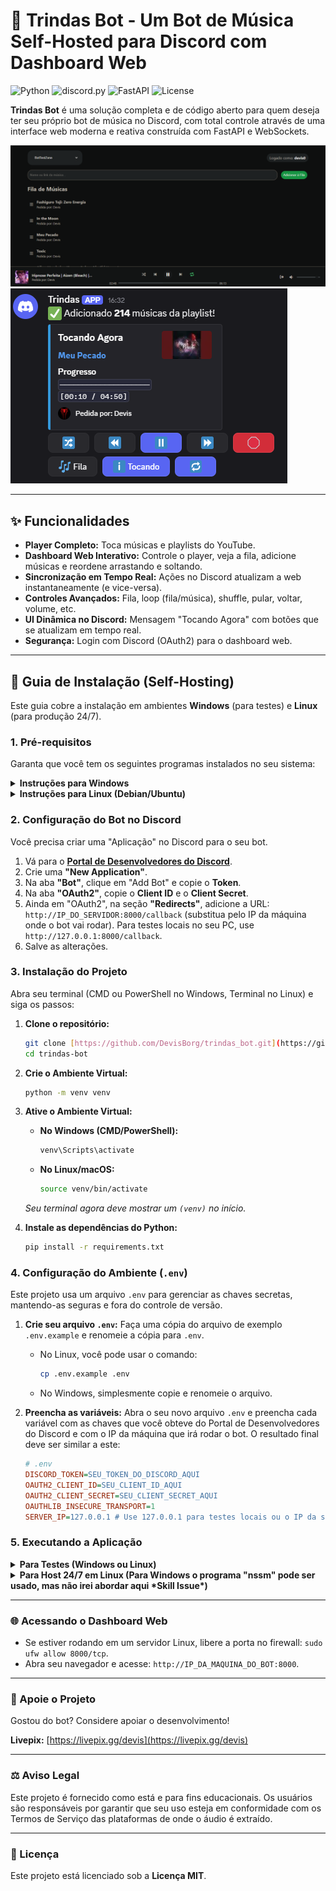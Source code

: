 # 🎵 Trindas Bot - Um Bot de Música Self-Hosted para Discord com Dashboard Web

![Python](https://img.shields.io/badge/Python-3.11+-blue?style=for-the-badge&logo=python&logoColor=white)
![discord.py](https://img.shields.io/badge/discord.py-2.3.2-7289DA?style=for-the-badge&logo=discord&logoColor=white)
![FastAPI](https://img.shields.io/badge/FastAPI-0.103.2-009688?style=for-the-badge&logo=fastapi&logoColor=white)
![License](https://img.shields.io/badge/License-MIT-yellow?style=for-the-badge)

**Trindas Bot** é uma solução completa e de código aberto para quem deseja ter seu próprio bot de música no Discord, com total controle através de uma interface web moderna e reativa construída com FastAPI e WebSockets.

![Screenshot do Dashboard](./images/captura_dashboard.png)
![Screenshot dos controles](./images/captura_controles.png)

---

## ✨ Funcionalidades

- **Player Completo:** Toca músicas e playlists do YouTube.
- **Dashboard Web Interativo:** Controle o player, veja a fila, adicione músicas e reordene arrastando e soltando.
- **Sincronização em Tempo Real:** Ações no Discord atualizam a web instantaneamente (e vice-versa).
- **Controles Avançados:** Fila, loop (fila/música), shuffle, pular, voltar, volume, etc.
- **UI Dinâmica no Discord:** Mensagem "Tocando Agora" com botões que se atualizam em tempo real.
- **Segurança:** Login com Discord (OAuth2) para o dashboard web.

---

## 🚀 Guia de Instalação (Self-Hosting)

Este guia cobre a instalação em ambientes **Windows** (para testes) e **Linux** (para produção 24/7).

### 1. Pré-requisitos

Garanta que você tem os seguintes programas instalados no seu sistema:

<details>
<summary><strong>Instruções para Windows</strong></summary>

- **Python 3.11+:** Baixe em [python.org](https://python.org). Durante a instalação, **marque a caixa "Add Python to PATH"**.
- **Git:** Baixe em [git-scm.com](https://git-scm.com/download/win).
- **FFmpeg:**
    1. Baixe a última versão "release-full" em [gyan.dev](https://www.gyan.dev/ffmpeg/builds/).
    2. Descompacte o arquivo e mova a pasta para um local permanente (ex: `C:\ffmpeg`).
    3. Adicione a pasta `bin` do FFmpeg ao PATH do sistema.
        - Pressione `Win`, digite "Variáveis de ambiente" e abra "Editar as variáveis de ambiente do sistema".
        - Clique em "Variáveis de Ambiente...", selecione a variável `Path` em "Variáveis do sistema" e clique em "Editar...".
        - Clique em "Novo" e adicione o caminho, por exemplo: `C:\ffmpeg\bin`.
        - Dê OK em todas as janelas e **reinicie seu terminal**.

</details>

<details>
<summary><strong>Instruções para Linux (Debian/Ubuntu)</strong></summary>

- Execute o seguinte comando para instalar tudo de uma vez:
  ```bash
  sudo apt update && sudo apt upgrade -y
  sudo apt install python3 python3-pip python3-venv ffmpeg git -y
  ```

</details>

### 2. Configuração do Bot no Discord

Você precisa criar uma "Aplicação" no Discord para o seu bot.

1.  Vá para o **[Portal de Desenvolvedores do Discord](https://discord.com/developers/applications)**.
2.  Crie uma **"New Application"**.
3.  Na aba **"Bot"**, clique em "Add Bot" e copie o **Token**.
4.  Na aba **"OAuth2"**, copie o **Client ID** e o **Client Secret**.
5.  Ainda em "OAuth2", na seção **"Redirects"**, adicione a URL: `http://IP_DO_SERVIDOR:8000/callback` (substitua pelo IP da máquina onde o bot vai rodar). Para testes locais no seu PC, use `http://127.0.0.1:8000/callback`.
6.  Salve as alterações.

### 3. Instalação do Projeto

Abra seu terminal (CMD ou PowerShell no Windows, Terminal no Linux) e siga os passos:

1.  **Clone o repositório:**
    ```bash
    git clone [https://github.com/DevisBorg/trindas_bot.git](https://github.com/DevisBorg/trindas_bot.git) trindas-bot
    cd trindas-bot
    ```

2.  **Crie o Ambiente Virtual:**
    ```bash
    python -m venv venv
    ```

3.  **Ative o Ambiente Virtual:**
    - **No Windows (CMD/PowerShell):**
      ```cmd
      venv\Scripts\activate
      ```
    - **No Linux/macOS:**
      ```bash
      source venv/bin/activate
      ```
    *Seu terminal agora deve mostrar um `(venv)` no início.*

4.  **Instale as dependências do Python:**
    ```bash
    pip install -r requirements.txt
    ```

### 4. Configuração do Ambiente (`.env`)

Este projeto usa um arquivo `.env` para gerenciar as chaves secretas, mantendo-as seguras e fora do controle de versão.

1.  **Crie seu arquivo `.env`:**
    Faça uma cópia do arquivo de exemplo `.env.example` e renomeie a cópia para `.env`.
    - No Linux, você pode usar o comando:
      ```bash
      cp .env.example .env
      ```
    - No Windows, simplesmente copie e renomeie o arquivo.

2.  **Preencha as variáveis:**
    Abra o seu novo arquivo `.env` e preencha cada variável com as chaves que você obteve do Portal de Desenvolvedores do Discord e com o IP da máquina que irá rodar o bot. O resultado final deve ser similar a este:

    ```ini
    # .env
    DISCORD_TOKEN=SEU_TOKEN_DO_DISCORD_AQUI
    OAUTH2_CLIENT_ID=SEU_CLIENT_ID_AQUI
    OAUTH2_CLIENT_SECRET=SEU_CLIENT_SECRET_AQUI
    OAUTHLIB_INSECURE_TRANSPORT=1
    SERVER_IP=127.0.0.1 # Use 127.0.0.1 para testes locais ou o IP da sua rede
    ```
### 5. Executando a Aplicação

<details>
<summary><strong>Para Testes (Windows ou Linux)</strong></summary>

- Com o ambiente virtual ativado, rode o comando:
  ```bash
  uvicorn main:app --reload
  ```
- O bot e o dashboard estarão online. Para parar, pressione `Ctrl+C` nesta janela. **A janela precisa ficar aberta.**

</details>

<details>
<summary><strong>Para Host 24/7 em Linux (Para Windows o programa "nssm" pode ser usado, mas não irei abordar aqui *Skill Issue*)</strong></summary>

- Crie o arquivo de serviço:
  ```bash
  sudo nano /etc/systemd/system/trindasbot.service
  ```
- Cole o conteúdo abaixo, **alterando `User` e `Group` para seu nome de usuário no Linux**, e o `WorkingDirectory` para o caminho onde você clonou o projeto.

  ```ini
  [Unit]
  Description=Trindas Bot com Dashboard Web
  After=network.target
  Wants=network-online.target
  [Service]
  User=seu_usuario_linux
  Group=seu_usuario_linux

  WorkingDirectory=/caminho/para/o/trindas-bot
  ExecStart=/caminho/para/o/trindas-bot/venv/bin/python -m uvicorn main:app --host 0.0.0.0 --port 8000

  Restart=always
  RestartSec=10

  [Install]
  WantedBy=multi-user.target
  ```
- Ative e inicie o serviço:
  ```bash
  sudo systemctl daemon-reload
  sudo systemctl enable trindasbot.service
  sudo systemctl start trindasbot.service
  ```
- Para ver os logs: `sudo journalctl -u trindasbot.service -f`
- Para ver os status: `sudo systemctl status trindasbot.service`

</details>

---

### 🌐 Acessando o Dashboard Web

- Se estiver rodando em um servidor Linux, libere a porta no firewall: `sudo ufw allow 8000/tcp`.
- Abra seu navegador e acesse: `http://IP_DA_MAQUINA_DO_BOT:8000`.

---

### 💸 Apoie o Projeto

Gostou do bot? Considere apoiar o desenvolvimento!

**Livepix:**
[https://livepix.gg/devis](https://livepix.gg/devis)

---

### ⚖️ Aviso Legal

Este projeto é fornecido como está e para fins educacionais. Os usuários são responsáveis por garantir que seu uso esteja em conformidade com os Termos de Serviço das plataformas de onde o áudio é extraído.

---

### 📄 Licença

Este projeto está licenciado sob a **Licença MIT**.